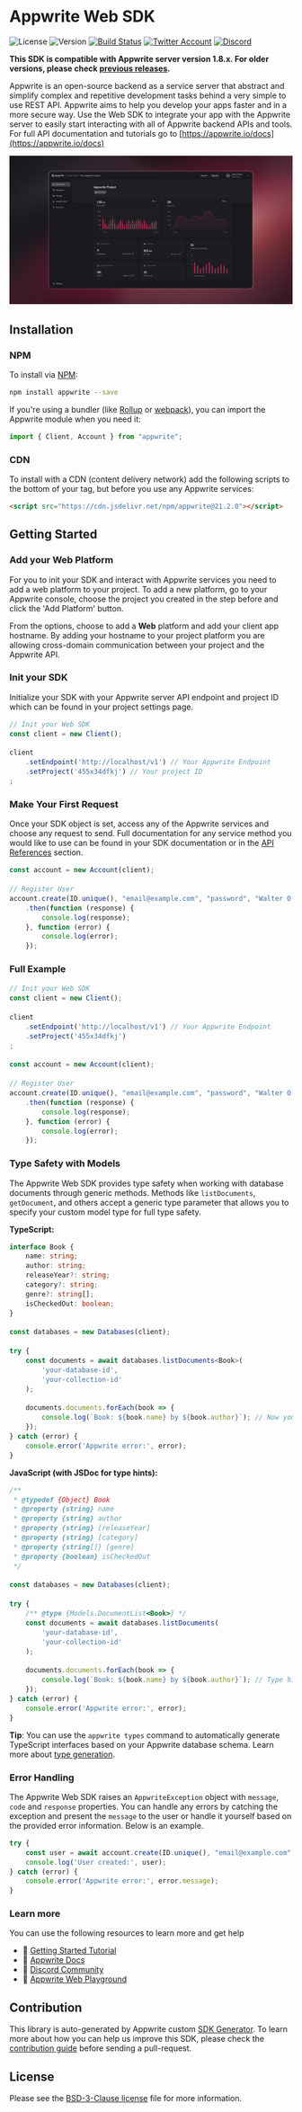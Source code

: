 # Appwrite Web SDK

![License](https://img.shields.io/github/license/appwrite/sdk-for-web.svg?style=flat-square)
![Version](https://img.shields.io/badge/api%20version-1.8.0-blue.svg?style=flat-square)
[![Build Status](https://img.shields.io/travis/com/appwrite/sdk-generator?style=flat-square)](https://travis-ci.com/appwrite/sdk-generator)
[![Twitter Account](https://img.shields.io/twitter/follow/appwrite?color=00acee&label=twitter&style=flat-square)](https://twitter.com/appwrite)
[![Discord](https://img.shields.io/discord/564160730845151244?label=discord&style=flat-square)](https://appwrite.io/discord)

**This SDK is compatible with Appwrite server version 1.8.x. For older versions, please check [previous releases](https://github.com/appwrite/sdk-for-web/releases).**

Appwrite is an open-source backend as a service server that abstract and simplify complex and repetitive development tasks behind a very simple to use REST API. Appwrite aims to help you develop your apps faster and in a more secure way. Use the Web SDK to integrate your app with the Appwrite server to easily start interacting with all of Appwrite backend APIs and tools. For full API documentation and tutorials go to [https://appwrite.io/docs](https://appwrite.io/docs)

![Appwrite](https://github.com/appwrite/appwrite/raw/main/public/images/github.png)

## Installation

### NPM

To install via [NPM](https://www.npmjs.com/):

```bash
npm install appwrite --save
```

If you're using a bundler (like [Rollup](https://rollupjs.org/) or [webpack](https://webpack.js.org/)), you can import the Appwrite module when you need it:

```js
import { Client, Account } from "appwrite";
```

### CDN

To install with a CDN (content delivery network) add the following scripts to the bottom of your <body> tag, but before you use any Appwrite services:

```html
<script src="https://cdn.jsdelivr.net/npm/appwrite@21.2.0"></script>
```


## Getting Started

### Add your Web Platform

For you to init your SDK and interact with Appwrite services you need to add a web platform to your project. To add a new platform, go to your Appwrite console, choose the project you created in the step before and click the 'Add Platform' button.

From the options, choose to add a **Web** platform and add your client app hostname. By adding your hostname to your project platform you are allowing cross-domain communication between your project and the Appwrite API.

### Init your SDK

Initialize your SDK with your Appwrite server API endpoint and project ID which can be found in your project settings page.

```js
// Init your Web SDK
const client = new Client();

client
    .setEndpoint('http://localhost/v1') // Your Appwrite Endpoint
    .setProject('455x34dfkj') // Your project ID
;
```

### Make Your First Request

Once your SDK object is set, access any of the Appwrite services and choose any request to send. Full documentation for any service method you would like to use can be found in your SDK documentation or in the [API References](https://appwrite.io/docs) section.

```js
const account = new Account(client);

// Register User
account.create(ID.unique(), "email@example.com", "password", "Walter O'Brien")
    .then(function (response) {
        console.log(response);
    }, function (error) {
        console.log(error);
    });

```

### Full Example

```js
// Init your Web SDK
const client = new Client();

client
    .setEndpoint('http://localhost/v1') // Your Appwrite Endpoint
    .setProject('455x34dfkj')
;

const account = new Account(client);

// Register User
account.create(ID.unique(), "email@example.com", "password", "Walter O'Brien")
    .then(function (response) {
        console.log(response);
    }, function (error) {
        console.log(error);
    });
```

### Type Safety with Models

The Appwrite Web SDK provides type safety when working with database documents through generic methods. Methods like `listDocuments`, `getDocument`, and others accept a generic type parameter that allows you to specify your custom model type for full type safety.

**TypeScript:**
```typescript
interface Book {
    name: string;
    author: string;
    releaseYear?: string;
    category?: string;
    genre?: string[];
    isCheckedOut: boolean;
}

const databases = new Databases(client);

try {
    const documents = await databases.listDocuments<Book>(
        'your-database-id',
        'your-collection-id'
    );
    
    documents.documents.forEach(book => {
        console.log(`Book: ${book.name} by ${book.author}`); // Now you have full type safety
    });
} catch (error) {
    console.error('Appwrite error:', error);
}
```

**JavaScript (with JSDoc for type hints):**
```javascript
/**
 * @typedef {Object} Book
 * @property {string} name
 * @property {string} author
 * @property {string} [releaseYear]
 * @property {string} [category]
 * @property {string[]} [genre]
 * @property {boolean} isCheckedOut
 */

const databases = new Databases(client);

try {
    /** @type {Models.DocumentList<Book>} */
    const documents = await databases.listDocuments(
        'your-database-id',
        'your-collection-id'
    );
    
    documents.documents.forEach(book => {
        console.log(`Book: ${book.name} by ${book.author}`); // Type hints available in IDE
    });
} catch (error) {
    console.error('Appwrite error:', error);
}
```

**Tip**: You can use the `appwrite types` command to automatically generate TypeScript interfaces based on your Appwrite database schema. Learn more about [type generation](https://appwrite.io/docs/products/databases/type-generation).

### Error Handling

The Appwrite Web SDK raises an `AppwriteException` object with `message`, `code` and `response` properties. You can handle any errors by catching the exception and present the `message` to the user or handle it yourself based on the provided error information. Below is an example.

```javascript
try {
    const user = await account.create(ID.unique(), "email@example.com", "password", "Walter O'Brien");
    console.log('User created:', user);
} catch (error) {
    console.error('Appwrite error:', error.message);
}
```

### Learn more

You can use the following resources to learn more and get help
- 🚀 [Getting Started Tutorial](https://appwrite.io/docs/getting-started-for-web)
- 📜 [Appwrite Docs](https://appwrite.io/docs)
- 💬 [Discord Community](https://appwrite.io/discord)
- 🚂 [Appwrite Web Playground](https://github.com/appwrite/playground-for-web)


## Contribution

This library is auto-generated by Appwrite custom [SDK Generator](https://github.com/appwrite/sdk-generator). To learn more about how you can help us improve this SDK, please check the [contribution guide](https://github.com/appwrite/sdk-generator/blob/master/CONTRIBUTING.md) before sending a pull-request.

## License

Please see the [BSD-3-Clause license](https://raw.githubusercontent.com/appwrite/appwrite/master/LICENSE) file for more information.